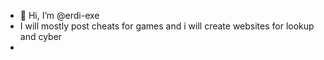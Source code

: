 - 👋 Hi, I’m @erdi-exe
- I will mostly post cheats for games and i will create websites for lookup and cyber
- 
